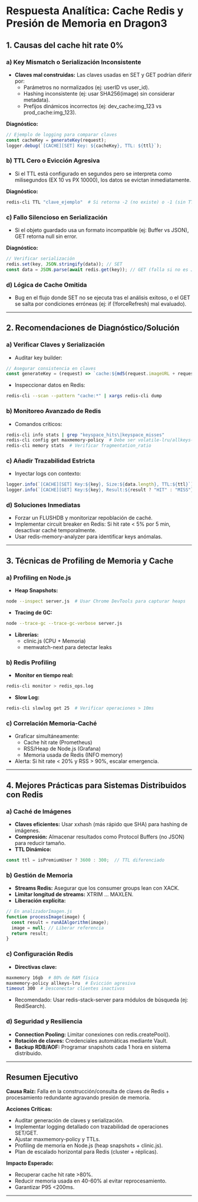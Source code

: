 # Respuesta Analítica: Cache Redis y Presión de Memoria en Dragon3

## 1. Causas del cache hit rate 0%

### a) Key Mismatch o Serialización Inconsistente
- **Claves mal construidas:** Las claves usadas en SET y GET podrían diferir por:
  - Parámetros no normalizados (ej: userID vs user_id).
  - Hashing inconsistente (ej: usar SHA256(image) sin considerar metadata).
  - Prefijos dinámicos incorrectos (ej: dev_cache:img_123 vs prod_cache:img_123).

**Diagnóstico:**
```javascript
// Ejemplo de logging para comparar claves
const cacheKey = generateKey(request);
logger.debug(`[CACHE][SET] Key: ${cacheKey}, TTL: ${ttl}`);
```

### b) TTL Cero o Evicción Agresiva
- Si el TTL está configurado en segundos pero se interpreta como milisegundos (EX 10 vs PX 10000), los datos se evictan inmediatamente.

**Diagnóstico:**
```bash
redis-cli TTL "clave_ejemplo"  # Si retorna -2 (no existe) o -1 (sin TTL)
```

### c) Fallo Silencioso en Serialización
- Si el objeto guardado usa un formato incompatible (ej: Buffer vs JSON), GET retorna null sin error.

**Diagnóstico:**
```javascript
// Verificar serialización
redis.set(key, JSON.stringify(data)); // SET
const data = JSON.parse(await redis.get(key)); // GET (falla si no es JSON válido)
```

### d) Lógica de Cache Omitida
- Bug en el flujo donde SET no se ejecuta tras el análisis exitoso, o el GET se salta por condiciones erróneas (ej: if (!forceRefresh) mal evaluado).

---

## 2. Recomendaciones de Diagnóstico/Solución

### a) Verificar Claves y Serialización
- Auditar key builder:
```javascript
// Asegurar consistencia en claves
const generateKey = (request) => `cache:${md5(request.imageURL + request.userAgent)}`;
```
- Inspeccionar datos en Redis:
```bash
redis-cli --scan --pattern "cache:*" | xargs redis-cli dump
```

### b) Monitoreo Avanzado de Redis
- Comandos críticos:
```bash
redis-cli info stats | grep "keyspace_hits\|keyspace_misses"
redis-cli config get maxmemory-policy  # Debe ser volatile-lru/allkeys-lru
redis-cli memory stats  # Verificar fragmentation_ratio
```

### c) Añadir Trazabilidad Estricta
- Inyectar logs con contexto:
```javascript
logger.info(`[CACHE][SET] Key:${key}, Size:${data.length}, TTL:${ttl}`);
logger.info(`[CACHE][GET] Key:${key}, Result:${result ? "HIT" : "MISS"}`);
```

### d) Soluciones Inmediatas
- Forzar un FLUSHDB y monitorizar repoblación de caché.
- Implementar circuit breaker en Redis: Si hit rate < 5% por 5 min, desactivar caché temporalmente.
- Usar redis-memory-analyzer para identificar keys anómalas.

---

## 3. Técnicas de Profiling de Memoria y Cache

### a) Profiling en Node.js
- **Heap Snapshots:**
```bash
node --inspect server.js  # Usar Chrome DevTools para capturar heaps
```
- **Tracing de GC:**
```bash
node --trace-gc --trace-gc-verbose server.js
```
- **Librerías:**
  - clinic.js (CPU + Memoria)
  - memwatch-next para detectar leaks

### b) Redis Profiling
- **Monitor en tiempo real:**
```bash
redis-cli monitor > redis_ops.log
```
- **Slow Log:**
```bash
redis-cli slowlog get 25  # Verificar operaciones > 10ms
```

### c) Correlación Memoria-Caché
- Graficar simultáneamente:
  - Cache hit rate (Prometheus)
  - RSS/Heap de Node.js (Grafana)
  - Memoria usada de Redis (INFO memory)
- Alerta: Si hit rate < 20% y RSS > 90%, escalar emergencia.

---

## 4. Mejores Prácticas para Sistemas Distribuidos con Redis

### a) Caché de Imágenes
- **Claves eficientes:** Usar xxhash (más rápido que SHA) para hashing de imágenes.
- **Compresión:** Almacenar resultados como Protocol Buffers (no JSON) para reducir tamaño.
- **TTL Dinámico:**
```javascript
const ttl = isPremiumUser ? 3600 : 300;  // TTL diferenciado
```

### b) Gestión de Memoria
- **Streams Redis:** Asegurar que los consumer groups lean con XACK.
- **Limitar longitud de streams:** XTRIM ... MAXLEN.
- **Liberación explícita:**
```javascript
// En analizadorImagen.js
function processImage(image) {
  const result = runAIAlgorithm(image);
  image = null; // Liberar referencia
  return result;
}
```

### c) Configuración Redis
- **Directivas clave:**
```bash
maxmemory 16gb  # 80% de RAM física
maxmemory-policy allkeys-lru  # Evicción agresiva
timeout 300  # Desconectar clientes inactivos
```
- Recomendado: Usar redis-stack-server para módulos de búsqueda (ej: RediSearch).

### d) Seguridad y Resiliencia
- **Connection Pooling:** Limitar conexiones con redis.createPool().
- **Rotación de claves:** Credenciales automáticas mediante Vault.
- **Backup RDB/AOF:** Programar snapshots cada 1 hora en sistema distribuido.

---

## Resumen Ejecutivo

**Causa Raíz:**
Falla en la construcción/consulta de claves de Redis + procesamiento redundante agravando presión de memoria.

**Acciones Críticas:**
- Auditar generación de claves y serialización.
- Implementar logging detallado con trazabilidad de operaciones SET/GET.
- Ajustar maxmemory-policy y TTLs.
- Profiling de memoria en Node.js (heap snapshots + clinic.js).
- Plan de escalado horizontal para Redis (cluster + réplicas).

**Impacto Esperado:**
- Recuperar cache hit rate >80%.
- Reducir memoria usada en 40-60% al evitar reprocesamiento.
- Garantizar P95 <200ms.

---
